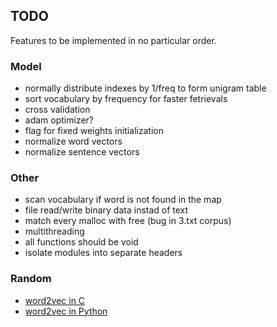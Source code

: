 ## TODO

Features to be implemented in no particular order.

### Model

* normally distribute indexes by 1/freq to form unigram table
* sort vocabulary by frequency for faster fetrievals
* cross validation
* adam optimizer?
* flag for fixed weights initialization
* normalize word vectors
* normalize sentence vectors

### Other

* scan vocabulary if word is not found in the map
* file read/write binary data instad of text
* match every malloc with free (bug in 3.txt corpus)
* multithreading
* all functions should be void
* isolate modules into separate headers

### Random

* [word2vec in C](https://github.com/chrisjmccormick/word2vec_commented/blob/master/word2vec.c)
* [word2vec in Python](https://github.com/deborausujono/word2vecpy/blob/master/word2vec.py)
